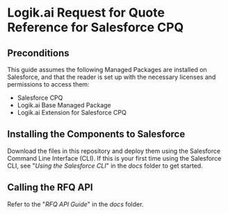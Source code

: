# Logik.ai Request for Quote Reference for Salesforce CPQ

## Preconditions
This guide assumes the following Managed Packages are installed on Salesforce, and that the reader is set up with the necessary licenses and permissions to access them:
- Salesforce CPQ
- Logik.ai Base Managed Package
- Logik.ai Extension for Salesforce CPQ

## Installing the Components to Salesforce
Download the files in this repository and deploy them using the Salesforce Command Line Interface (CLI). If this is your first time using the Salesforce CLI, see "*Using the Salesforce CLI*" in the *docs* folder to get started.

## Calling the RFQ API
Refer to the "*RFQ API Guide*" in the *docs* folder.